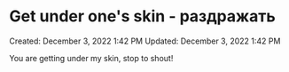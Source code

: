 # Get under one's skin - раздражать

Created: December 3, 2022 1:42 PM
Updated: December 3, 2022 1:42 PM

You are getting under my skin, stop to shout!